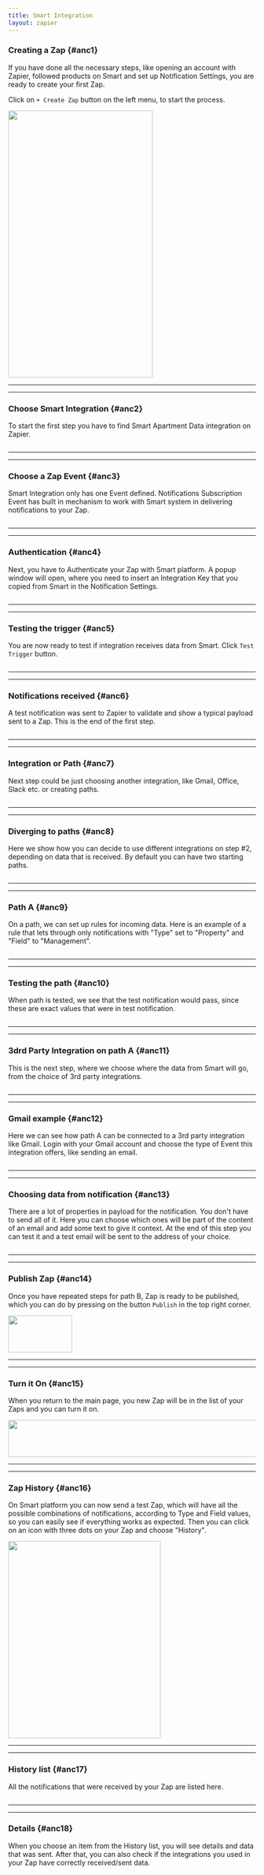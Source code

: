 ```yaml
---
title: Smart Integration
layout: zapier
---
```

### Creating a Zap {#anc1}

If you have done all the necessary steps, like opening an account with Zapier, followed products on Smart and set up Notification Settings, you are ready to create your first Zap.

Click on `+ Create Zap` button on the left menu, to start the process.

<img class="img-responsive docs-img" src="{{ site.baseurl }}/assets/zap1.png" height="542px" width="294px" alt="">


---
---
### Choose Smart Integration {#anc2}

To start the first step you have to find Smart Apartment Data integration on Zapier.


<img class="img-responsive docs-img" src="{{ site.baseurl }}/assets/zap2.png" alt="">


---
---
### Choose a Zap Event {#anc3}

Smart Integration only has one Event defined. Notifications Subscription Event has built in mechanism to work with Smart system in delivering notifications to your Zap.


<img class="img-responsive docs-img" src="{{ site.baseurl }}/assets/zap3.png" alt="">


---
---
### Authentication {#anc4}

Next, you have to Authenticate your Zap with Smart platform. A popup window will open, where you need to insert an Integration Key that you copied from Smart in the Notification Settings.


<img class="img-responsive docs-img" src="{{ site.baseurl }}/assets/zap4.png" alt="">


---
---
### Testing the trigger {#anc5}

You are now ready to test if integration receives data from Smart. Click `Test Trigger` button.


<img class="img-responsive docs-img" src="{{ site.baseurl }}/assets/zap5.png" alt="">


---
---
### Notifications received {#anc6}

A test notification was sent to Zapier to validate and show a typical payload sent to a Zap. This is the end of the first step.


<img class="img-responsive docs-img" src="{{ site.baseurl }}/assets/zap6.png" alt="">

---
---
### Integration or Path {#anc7}

Next step could be just choosing another integration, like Gmail, Office, Slack etc. or creating paths. 


<img class="img-responsive docs-img" src="{{ site.baseurl }}/assets/zap7.png" alt="">

---
---
### Diverging to paths {#anc8}

Here we show how you can decide to use different integrations on step #2, depending on data that is received. By default you can have two starting paths.

<img class="img-responsive docs-img" src="{{ site.baseurl }}/assets/zap8.png" alt="">

---
---
### Path A {#anc9}

On a path, we can set up rules for incoming data. Here is an example of a rule that lets through only notifications with "Type" set to "Property" and "Field" to "Management".

<img class="img-responsive docs-img" src="{{ site.baseurl }}/assets/zap9.png" alt="">

---
---
### Testing the path {#anc10}

When path is tested, we see that the test notification would pass, since these are exact values that were in test notification.


<img class="img-responsive docs-img" src="{{ site.baseurl }}/assets/zap10.png" alt="">

---
---
### 3drd Party Integration on path A {#anc11}

This is the next step, where we choose where the data from Smart will go, from the choice of 3rd party integrations.

<img class="img-responsive docs-img" src="{{ site.baseurl }}/assets/zap11.png" alt="">

---
---
### Gmail example {#anc12}

Here we can see how path A can be connected to a 3rd party integration like Gmail. Login with your Gmail account and choose
the type of Event this integration offers, like sending an email.

<img class="img-responsive docs-img" src="{{ site.baseurl }}/assets/zap12.png" alt="">

---
---
### Choosing data from notification {#anc13}

There are a lot of properties in payload for the notification. You don't have to send all of it. Here you can choose which ones will be part of the content of an email and add some text to give it context. At the end of this step you can test it and a test email will be sent to the address of your choice.

<img class="img-responsive docs-img" src="{{ site.baseurl }}/assets/zap13.png" alt="">

---
---
### Publish Zap {#anc14}

Once you have repeated steps for path B, Zap is ready to be published, which you can do by pressing on the button `Publish` in the top right corner.

<img class="img-responsive docs-img" src="{{ site.baseurl }}/assets/zap14.png" height="75px" width="130px" alt="">

---
---
### Turn it On {#anc15}

When you return to the main page, you new Zap will be in the list of your Zaps and you can turn it on.

<img class="img-responsive docs-img" src="{{ site.baseurl }}/assets/zap15.png" height="75px" width="700px" alt="">

---
---
### Zap History {#anc16}

On Smart platform you can now send a test Zap, which will have all the possible combinations of notifications, according to Type and Field values, so you can easily see if everything works as expected. Then you can click on an icon with three dots on your Zap and choose "History".

<img class="img-responsive docs-img" src="{{ site.baseurl }}/assets/zap16.png" height="400px" width="310px" alt="">

---
---
### History list {#anc17}

All the notifications that were received by your Zap are listed here. 

<img class="img-responsive docs-img" src="{{ site.baseurl }}/assets/zap18.png" alt="">

---
---
### Details {#anc18}

When you choose an item from the History list, you will see details and data that was sent. After that, you can also check if the integrations you used in your Zap have correctly received/sent data.

<img class="img-responsive docs-img" src="{{ site.baseurl }}/assets/zap17.png" alt="">

